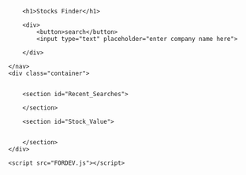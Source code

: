 <!DOCTYPE html>
<html lang="en">

<head>
    <meta charset="UTF-8" />
    <meta name="viewport" content="width=device-width, initial-scale=1.0" />
    <meta http-equiv="X-UA-Compatible" content="ie=edge" />
    <link rel="stylesheet" href="./style.css">
</head>

<body>
    <nav id="navbar">

        <h1>Stocks Finder</h1>

        <div>
            <button>search</button>
            <input type="text" placeholder="enter company name here">

        </div>

    </nav>
    <div class="container">


        <section id="Recent_Searches">

        </section>

        <section id="Stock_Value">


        </section>
    </div>

    <script src="FORDEV.js"></script>
</body>

</html>